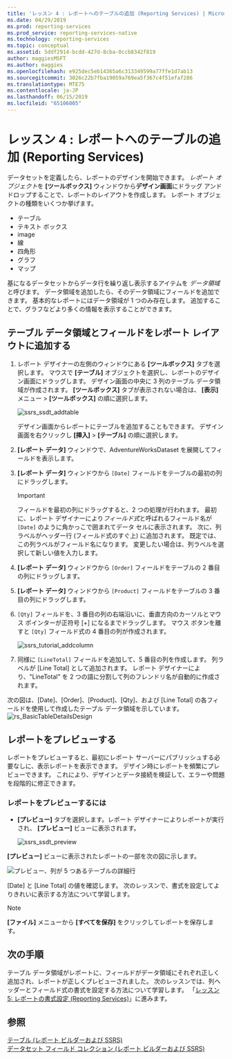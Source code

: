 ```yaml
---
title: 'レッスン 4 : レポートへのテーブルの追加 (Reporting Services) | Microsoft Docs'
ms.date: 04/29/2019
ms.prod: reporting-services
ms.prod_service: reporting-services-native
ms.technology: reporting-services
ms.topic: conceptual
ms.assetid: 5ddf2914-bcdd-427d-8cba-0ccb8342f819
author: maggiesMSFT
ms.author: maggies
ms.openlocfilehash: e925dec5eb14365a6c313349599a77ffe1d7ab13
ms.sourcegitcommit: 3026c22b7fba19059a769ea5f367c4f51efaf286
ms.translationtype: MTE75
ms.contentlocale: ja-JP
ms.lasthandoff: 06/15/2019
ms.locfileid: "65106005"
---
```

# <a name="lesson-4-adding-a-table-to-the-report-reporting-services"></a>レッスン 4 : レポートへのテーブルの追加 (Reporting Services)

データセットを定義したら、レポートのデザインを開始できます。 *レポート オブジェクト*を **[ツールボックス]** ウィンドウから**デザイン画面**にドラッグ アンド ドロップすることで、レポートのレイアウトを作成します。 レポート オブジェクトの種類をいくつか挙げます。

- テーブル
- テキスト ボックス
- image
- 線
- 四角形
- グラフ
- マップ

基になるデータセットからデータ行を繰り返し表示するアイテムを *データ領域*と呼びます。 データ領域を追加したら、そのデータ領域にフィールドを追加できます。 基本的なレポートにはデータ領域が 1 つのみ存在します。 追加することで、グラフなどより多くの情報を表示することができます。

## <a name="add-a-table-data-region-and-fields-to-a-report-layout"></a>テーブル データ領域とフィールドをレポート レイアウトに追加する

1. レポート デザイナーの左側のウィンドウにある **[ツールボックス]** タブを選択します。 マウスで **[テーブル]** オブジェクトを選択し、レポートのデザイン画面にドラッグします。 デザイン画面の中央に 3 列のテーブル データ領域が作成されます。 **[ツールボックス]** タブが表示されない場合は、 **[表示]** メニュー > **[ツールボックス]** の順に選択します。

    ![ssrs_ssdt_addtable](media/ssrs-ssdt-addtable.png)

    デザイン画面からレポートにテーブルを追加することもできます。 デザイン画面を右クリックし **[挿入]**  >  **[テーブル]** の順に選択します。

2. **[レポート データ]** ウィンドウで、AdventureWorksDataset を展開してフィールドを表示します。

3. **[レポート データ]** ウィンドウから `[Date]` フィールドをテーブルの最初の列にドラッグします。

    > [!IMPORTANT]
    > フィールドを最初の列にドラッグすると、2 つの処理が行われます。 最初に、レポート デザイナーにより*フィールド式*と呼ばれるフィールド名が `[Date]` のように角かっこで囲まれてデータ セルに表示されます。 次に、列ラベルがヘッダー行 (フィールド式のすぐ上) に追加されます。 既定では、この列ラベルがフィールド名になります。 変更したい場合は、列ラベルを選択して新しい値を入力します。

4. **[レポート データ]** ウィンドウから `[Order]` フィールドをテーブルの 2 番目の列にドラッグします。

5. **[レポート データ]** ウィンドウから `[Product]` フィールドをテーブルの 3 番目の列にドラッグします。

6. `[Qty]` フィールドを、3 番目の列の右端沿いに、垂直方向のカーソルとマウス ポインターが正符号 [+] になるまでドラッグします。 マウス ボタンを離すと `[Qty]` フィールド式の 4 番目の列が作成されます。

    ![ssrs_tutorial_addcolumn](media/ssrs-tutorial-addcolumn.png)

7. 同様に `[LineTotal]` フィールドを追加して、5 番目の列を作成します。 列ラベルが [Line Total] として追加されます。 レポート デザイナーにより、"LineTotal" を 2 つの語に分割して列のフレンドリ名が自動的に作成されます。

次の図は、[Date]、[Order]、[Product]、[Qty]、および [Line Total] の各フィールドを使用して作成したテーブル データ領域を示しています。
![rs_BasicTableDetailsDesign](media/rs-basictabledetailsdesign.png)

## <a name="preview-your-report"></a>レポートをプレビューする

レポートをプレビューすると、最初にレポート サーバーにパブリッシュする必要なしに、表示レポートを表示できます。 デザイン時にレポートを頻繁にプレビューできます。 これにより、デザインとデータ接続を検証して、エラーや問題を段階的に修正できます。

### <a name="to-preview-a-report"></a>レポートをプレビューするには

- **[プレビュー]** タブを選択します。レポート デザイナーによりレポートが実行され、 **[プレビュー]** ビューに表示されます。

    ![ssrs_ssdt_preview](media/ssrs-ssdt-preview.png)

**[プレビュー]** ビューに表示されたレポートの一部を次の図に示します。

   ![プレビュー、列が 5 つあるテーブルの詳細行](media/rs-basictabledetailspreview.png "プレビュー、列が 5 つあるテーブルの詳細行")

[Date] と [Line Total] の値を確認します。 次のレッスンで、書式を設定してよりきれいに表示する方法について学習します。

> [!NOTE]
> **[ファイル]** メニューから **[すべてを保存]** をクリックしてレポートを保存します。

## <a name="next-steps"></a>次の手順

テーブル データ領域がレポートに、フィールドがデータ領域にそれぞれ正しく追加され、レポートが正しくプレビューされました。 次のレッスンでは、列ヘッダーとフィールド式の書式を設定する方法について学習します。 「[レッスン 5: レポートの書式設定 &#40;Reporting Services&#41;](lesson-5-formatting-a-report-reporting-services.md)」に進みます。
  
## <a name="see-also"></a>参照

[テーブル &#40;レポート ビルダーおよび SSRS&#41;](report-design/tables-report-builder-and-ssrs.md)  
[データセット フィールド コレクション &#40;レポート ビルダーおよび SSRS&#41;](report-data/dataset-fields-collection-report-builder-and-ssrs.md)  
